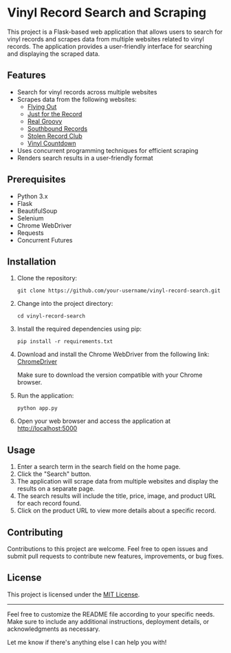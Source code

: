# Vinyl Record Search and Scraping

This project is a Flask-based web application that allows users to search for vinyl records and scrapes data from multiple websites related to vinyl records. The application provides a user-friendly interface for searching and displaying the scraped data.

## Features

- Search for vinyl records across multiple websites
- Scrapes data from the following websites:
  - [Flying Out](https://flyingout.co.nz)
  - [Just for the Record](http://www.justfortherecord.co.nz)
  - [Real Groovy](https://realgroovy.co.nz)
  - [Southbound Records](https://www.southbound.co.nz)
  - [Stolen Record Club](https://stolenrecordclub.com)
  - [Vinyl Countdown](https://vinylcountdown.co.nz)
- Uses concurrent programming techniques for efficient scraping
- Renders search results in a user-friendly format

## Prerequisites

- Python 3.x
- Flask
- BeautifulSoup
- Selenium
- Chrome WebDriver
- Requests
- Concurrent Futures

## Installation

1. Clone the repository:

   ```shell
   git clone https://github.com/your-username/vinyl-record-search.git
   ```

2. Change into the project directory:

   ```shell
   cd vinyl-record-search
   ```

3. Install the required dependencies using pip:

   ```shell
   pip install -r requirements.txt
   ```

4. Download and install the Chrome WebDriver from the following link: [ChromeDriver](https://sites.google.com/a/chromium.org/chromedriver/downloads)

   Make sure to download the version compatible with your Chrome browser.

5. Run the application:

   ```shell
   python app.py
   ```

6. Open your web browser and access the application at [http://localhost:5000](http://localhost:5000)

## Usage

1. Enter a search term in the search field on the home page.
2. Click the "Search" button.
3. The application will scrape data from multiple websites and display the results on a separate page.
4. The search results will include the title, price, image, and product URL for each record found.
5. Click on the product URL to view more details about a specific record.

## Contributing

Contributions to this project are welcome. Feel free to open issues and submit pull requests to contribute new features, improvements, or bug fixes.

## License

This project is licensed under the [MIT License](LICENSE).

---

Feel free to customize the README file according to your specific needs. Make sure to include any additional instructions, deployment details, or acknowledgments as necessary.

Let me know if there's anything else I can help you with!
